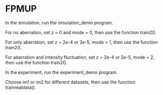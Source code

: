 # FPMUP

In the simulation, run the simulation_demo program.

For no aberration, set z = 0 and mode = 0, then use the function train2().

For only aberration, set z = 2e-4 or 2e-5, mode = 1, then use the function train2().

For aberration and intensity fluctuation, set z = 2e-4 or 2e-5, mode = 2, then use the function train2().


In the experiment, run the experiment_demo program.

Choose im1 or im2 for different datasets, then use the function trainrealdata().
